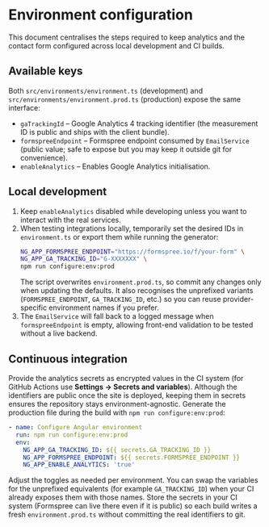 # Environment configuration

This document centralises the steps required to keep analytics and the contact form configured across local development and CI builds.

## Available keys

Both `src/environments/environment.ts` (development) and `src/environments/environment.prod.ts` (production) expose the same interface:

- `gaTrackingId` – Google Analytics 4 tracking identifier (the measurement ID is public and ships with the client bundle).
- `formspreeEndpoint` – Formspree endpoint consumed by `EmailService` (public value; safe to expose but you may keep it outside git for convenience).
- `enableAnalytics` – Enables Google Analytics initialisation.

## Local development

1. Keep `enableAnalytics` disabled while developing unless you want to interact with the real services.
2. When testing integrations locally, temporarily set the desired IDs in `environment.ts` or export them while running the generator:
   ```bash
   NG_APP_FORMSPREE_ENDPOINT="https://formspree.io/f/your-form" \
   NG_APP_GA_TRACKING_ID="G-XXXXXXX" \
   npm run configure:env:prod
   ```
   The script overwrites `environment.prod.ts`, so commit any changes only when updating the defaults.
   It also recognises the unprefixed variants (`FORMSPREE_ENDPOINT`, `GA_TRACKING_ID`, etc.) so you can reuse provider-specific environment names if you prefer.
3. The `EmailService` will fall back to a logged message when `formspreeEndpoint` is empty, allowing front-end validation to be tested without a live backend.

## Continuous integration

Provide the analytics secrets as encrypted values in the CI system (for GitHub Actions use **Settings → Secrets and variables**). Although the identifiers are public once the site is deployed, keeping them in secrets ensures the repository stays environment-agnostic. Generate the production file during the build with `npm run configure:env:prod`:

```yaml
- name: Configure Angular environment
  run: npm run configure:env:prod
  env:
    NG_APP_GA_TRACKING_ID: ${{ secrets.GA_TRACKING_ID }}
    NG_APP_FORMSPREE_ENDPOINT: ${{ secrets.FORMSPREE_ENDPOINT }}
    NG_APP_ENABLE_ANALYTICS: 'true'
```

Adjust the toggles as needed per environment. You can swap the variables for the unprefixed equivalents (for example `GA_TRACKING_ID`) when your CI already exposes them with those names. Store the secrets in your CI system (Formspree can live there even if it is public) so each build writes a fresh `environment.prod.ts` without committing the real identifiers to git.
